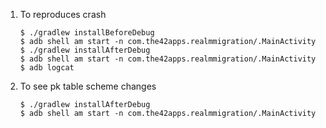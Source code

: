 1. To reproduces crash

   ```
   $ ./gradlew installBeforeDebug
   $ adb shell am start -n com.the42apps.realmmigration/.MainActivity
   $ ./gradlew installAfterDebug
   $ adb shell am start -n com.the42apps.realmmigration/.MainActivity
   $ adb logcat
   ```

2. To see pk table scheme changes

   ```
   $ ./gradlew installAfterDebug
   $ adb shell am start -n com.the42apps.realmmigration/.MainActivity
   ```